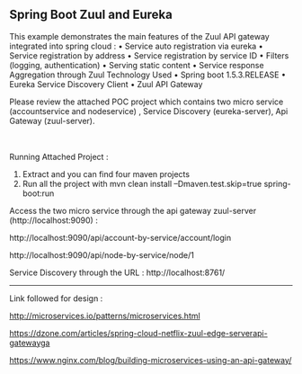 
Spring Boot Zuul  and Eureka 
------------------------------
This example demonstrates the main features of the Zuul API gateway integrated into spring cloud :
•	Service auto registration via eureka
•	Service registration by address
•	Service registration by service ID
•	Filters (logging, authentication)
•	Serving static content
•	Service response Aggregation through Zuul
Technology Used
•	Spring boot 1.5.3.RELEASE
•	Eureka Service Discovery Client
•	Zuul API Gateway

Please review the attached POC project which contains two micro service (accountservice and nodeservice) , Service Discovery (eureka-server),  Api Gateway (zuul-server).

<img href="https://photos.google.com/share/AF1QipPBuLyUGUBQfDFKWtGIgktPXuJ92Mrx8q8SQxu1wmZrBhvwwhJDUtMJBiTfTD1tjQ/photo/AF1QipMraFiFcFNfAbLMcA6orTc9W_274WLvswvQ32pC?key=NFR3RlIyczNpeDBYbVVLVmx2dzhfZXlXOUdaaE1B"></img>
-------------------------------------------------------------------------------------------------------------------------------------------------------------------------------------------------------------------
Running Attached Project :

1.	Extract and you can find four maven projects 
2.	Run all the project with mvn clean install –Dmaven.test.skip=true spring-boot:run

Access the two micro service through the api gateway zuul-server (http://localhost:9090) : 

http://localhost:9090/api/account-by-service/account/login

http://localhost:9090/api/node-by-service/node/1

Service Discovery through the URL :
http://localhost:8761/

---------------------------------------------------------------------------------------------------------------------------------------------------------------------------------------------------------------------
Link followed for design :

http://microservices.io/patterns/microservices.html

https://dzone.com/articles/spring-cloud-netflix-zuul-edge-serverapi-gatewayga

https://www.nginx.com/blog/building-microservices-using-an-api-gateway/
